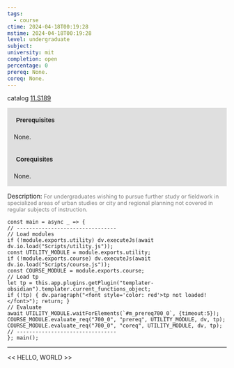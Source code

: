 ```yaml
---
tags:
  - course
ctime: 2024-04-18T00:19:28
mstime: 2024-04-18T00:19:28
level: undergraduate
subject: 
university: mit
completion: open
percentage: 0
prereq: None.
coreq: None.
---
```


catalog [11.S189](http://student.mit.edu/catalog/m11a.html#11.S189)

<span style="display: block; padding: 15px; background-color: rgb(100, 100, 100, 0.2);"><font id="m_prereq700_0" style="display: block; font-family: Arial, sans-serif; font-weight: bold; padding: 5px">Prerequisites</font><br><span id="prereq700_0">None.</span></span>
<span style="display: block; padding: 15px; background-color: rgb(100, 100, 100, 0.2);"><font id="m_coreq700_0" style="display: block; font-family: Arial, sans-serif; font-weight: bold; padding: 5px">Corequisites</font><br><span id="coreq700_0">None.</span></span>

<font style="">Description:</font>
<font style="color: grey; font-size: 0.8rem;">For undergraduates wishing to pursue further study or fieldwork in specialized areas of urban studies or city and regional planning not covered in regular subjects of instruction.</font>

```dataviewjs
const main = async _ => {
// --------------------------------
// Load modules
if (!module.exports.utility) dv.executeJs(await dv.io.load("Scripts/utility.js"));
const UTILITY_MODULE = module.exports.utility;
if (!module.exports.course) dv.executeJs(await dv.io.load("Scripts/course.js"));
const COURSE_MODULE = module.exports.course;
// Load tp
let tp = this.app.plugins.getPlugin("templater-obsidian").templater.current_functions_object;
if (!tp) { dv.paragraph("<font style='color: red'>tp not loaded!</font>"); return; }
// Evaluate
await UTILITY_MODULE.waitForElements(`#m_prereq700_0`, {timeout:5});
COURSE_MODULE.evaluate_req("700_0", "prereq", UTILITY_MODULE, dv, tp);
COURSE_MODULE.evaluate_req("700_0", "coreq", UTILITY_MODULE, dv, tp);
// --------------------------------
}; main();
```

---

<< HELLO, WORLD >>
